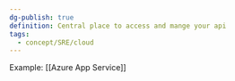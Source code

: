 ```yaml
---
dg-publish: true
definition: Central place to access and mange your api
tags:
  - concept/SRE/cloud
---
```

Example: [[Azure App Service]]